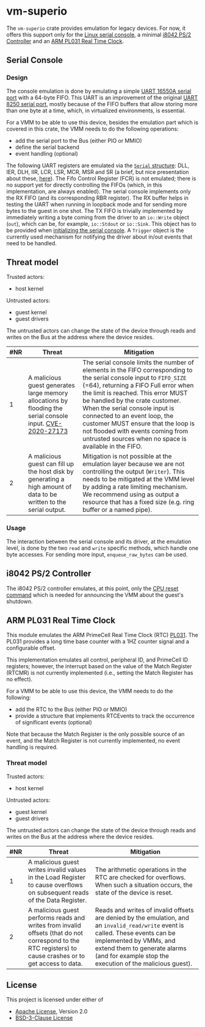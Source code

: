 # vm-superio


The `vm-superio` crate provides emulation for legacy devices. For now, it offers
this support only for the
[Linux serial console](https://en.wikipedia.org/wiki/Linux_console), a minimal
[i8042 PS/2 Controller](https://wiki.osdev.org/%228042%22_PS/2_Controller) and
an
[ARM PL031 Real Time Clock](https://developer.arm.com/documentation/ddi0224/c/Programmers-model).

## Serial Console

### Design

The console emulation is done by emulating a simple
[UART 16550A serial port](https://en.wikipedia.org/wiki/16550_UART) with a
64-byte FIFO.
This UART is an improvement of the original
[UART 8250 serial port](https://en.wikibooks.org/w/index.php?title=Serial_Programming/8250_UART_Programming&section=15#Serial_COM_Port_Memory_and_I/O_Allocation),
mostly because of the FIFO buffers that allow storing more than one byte at a
time, which, in virtualized environments, is essential.

For a VMM to be able to use this device, besides the emulation part which is
covered in this crate, the VMM needs to do the following operations:
- add the serial port to the Bus (either PIO or MMIO)
- define the serial backend
- event handling (optional)

The following UART registers are emulated via the
[`Serial` structure](src/serial.rs): DLL, IER, DLH, IIR, LCR, LSR, MCR, MSR and
SR (a brief, but nice presentation about these,
[here](https://www.lammertbies.nl/comm/info/serial-uart#regs)).
The Fifo Control Register (FCR) is not emulated; there is no support yet for
directly controlling the FIFOs (which, in this implementation, are always
enabled). The serial console implements only the RX FIFO (and its
corresponding RBR register). The RX buffer helps in testing the UART when
running in loopback mode and for sending more bytes to the guest in one shot.
The TX FIFO is trivially implemented by immediately writing a byte coming from
the driver to an `io::Write` object (`out`), which can be, for example,
`io::Stdout` or `io::Sink`. This object has to be provided when
[initializing the serial console](https://docs.rs/vm-superio/0.1.1/vm_superio/serial/struct.Serial.html#method.new).
A `Trigger` object is the currently used mechanism for notifying the driver
about in/out events that need to be handled.

## Threat model

Trusted actors:
* host kernel

Untrusted actors:
* guest kernel
* guest drivers

The untrusted actors can change the state of the device through reads and
writes on the Bus at the address where the device resides.

|#NR	|Threat	|Mitigation	|
|---	|---	|---	|
|1 | A malicious guest generates large memory allocations by flooding the serial console input. [CVE-2020-27173](https://nvd.nist.gov/vuln/detail/CVE-2020-27173)	|The serial console limits the number of elements in the FIFO corresponding to the serial console input to `FIFO_SIZE` (=64), returning a FIFO Full error when the limit is reached. This error MUST be handled by the crate customer. When the serial console input is connected to an event loop, the customer MUST ensure that the loop is not flooded with events coming from untrusted sources when no space is available in the FIFO.	|
|2	|A malicious guest can fill up the host disk by generating a high amount of data to be written to the serial output.	|Mitigation is not possible at the emulation layer because we are not controlling the output (`Writer`). This needs to be mitigated at the VMM level by adding a rate limiting mechanism. We recommend using as output a resource that has a fixed size (e.g. ring buffer or a named pipe).	|

### Usage

The interaction between the serial console and its driver, at the emulation
level, is done by the two `read` and `write` specific methods, which handle
one byte accesses. For sending more input, `enqueue_raw_bytes` can be used.

## i8042 PS/2 Controller

The i8042 PS/2 controller emulates, at this point, only the
[CPU reset command](https://wiki.osdev.org/%228042%22_PS/2_Controller#CPU_Reset)
which is needed for announcing the VMM about the guest's shutdown.

## ARM PL031 Real Time Clock

This module emulates the ARM PrimeCell Real Time Clock (RTC)
[PL031](https://developer.arm.com/documentation/ddi0224/c/Functional-overview/RTC-operation/RTC-operation).
The PL031 provides a long time base counter with a 1HZ counter signal and
a configurable offset.

This implementation emulates all control, peripheral ID, and PrimeCell ID
registers; however, the interrupt based on the value of the Match Register
(RTCMR) is not currently implemented (i.e., setting the Match Register has
no effect).

For a VMM to be able to use this device, the VMM needs to do the following:
- add the RTC to the Bus (either PIO or MMIO)
- provide a structure that implements RTCEvents to track the occurrence of significant events (optional)

Note that because the Match Register is the only possible source of an event,
and the Match Register is not currently implemented, no event handling
is required.

### Threat model

Trusted actors:
* host kernel

Untrusted actors:
* guest kernel
* guest drivers

The untrusted actors can change the state of the device through reads and
writes on the Bus at the address where the device resides.

|#NR	|Threat	|Mitigation	|
|---	|---	|---	|
|1	|A malicious guest writes invalid values in the Load Register to cause overflows on subsequent reads of the Data Register.	|The arithmetic operations in the RTC are checked for overflows. When such a situation occurs, the state of the device is reset.	|
|2	|A malicious guest performs reads and writes from invalid offsets (that do not correspond to the RTC registers) to cause crashes or to get access to data.	|Reads and writes of invalid offsets are denied by the emulation, and an `invalid_read/write` event is called. These events can be implemented by VMMs, and extend them to generate alarms (and for example stop the execution of the malicious guest).	|

## License

This project is licensed under either of

- [Apache License](http://www.apache.org/licenses/LICENSE-2.0), Version 2.0
- [BSD-3-Clause License](https://opensource.org/licenses/BSD-3-Clause)
